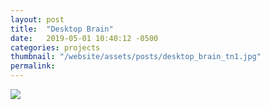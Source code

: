 ```yaml
---
layout: post
title:  "Desktop Brain"
date:   2019-05-01 10:40:12 -0500
categories: projects
thumbnail: "/website/assets/posts/desktop_brain_tn1.jpg"
permalink:
---
```


![](/website/assets/posts/desktop_brain_1.jpg)

